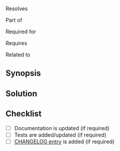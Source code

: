 Resolves <!-- paste issue reference -->
<!-- and/or -->
Part of <!-- paste issue/PR reference -->
<!-- and/or -->
Required for <!-- paste issues/PRs references -->
<!-- and/or -->
Requires <!-- paste issues/PRs references -->
<!-- and/or -->
Related to <!-- paste issues/PRs references -->

<!-- Remove the lines above if there are no related issues/PRs -->

## Synopsis

<!-- Give a brief overview of the problem -->

## Solution

<!-- Describe how exactly the problem is (or will be) resolved -->

## Checklist

- [ ] Documentation is updated (if required)
- [ ] Tests are added/updated (if required)
- [ ] [CHANGELOG entry](/CHANGELOG.md) is added (if required)
